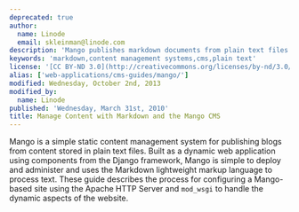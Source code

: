 ```yaml
---
deprecated: true
author:
  name: Linode
  email: skleinman@linode.com
description: 'Mango publishes markdown documents from plain text files in a dynamic website.'
keywords: 'markdown,content management systems,cms,plain text'
license: '[CC BY-ND 3.0](http://creativecommons.org/licenses/by-nd/3.0/us/)'
alias: ['web-applications/cms-guides/mango/']
modified: Wednesday, October 2nd, 2013
modified_by:
  name: Linode
published: 'Wednesday, March 31st, 2010'
title: Manage Content with Markdown and the Mango CMS
---
```




Mango is a simple static content management system for publishing blogs from content stored in plain text files. Built as a dynamic web application using components from the Django framework, Mango is simple to deploy and administer and uses the Markdown lightweight markup language to process text. These guide describes the process for configuring a Mango-based site using the Apache HTTP Server and `mod_wsgi` to handle the dynamic aspects of the website.



